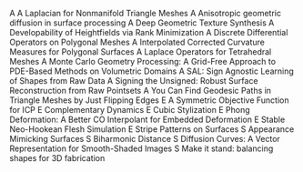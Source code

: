 A A Laplacian for Nonmanifold Triangle Meshes
A Anisotropic geometric diffusion in surface processing
A Deep Geometric Texture Synthesis
A Developability of Heightfields via Rank Minimization
A Discrete Differential Operators on Polygonal Meshes
A Interpolated Corrected Curvature Measures for Polygonal Surfaces
A Laplace Operators for Tetrahedral Meshes
A Monte Carlo Geometry Processing: A Grid-Free Approach to PDE-Based Methods on Volumetric Domains
A SAL: Sign Agnostic Learning of Shapes from Raw Data
A Signing the Unsigned: Robust Surface Reconstruction from Raw Pointsets
A You Can Find Geodesic Paths in Triangle Meshes by Just Flipping Edges
E A Symmetric Objective Function for ICP
E Complementary Dynamics
E Cubic Stylization
E Phong Deformation: A Better CO Interpolant for Embedded Deformation
E Stable Neo-Hookean Flesh Simulation
E Stripe Patterns on Surfaces
S Appearance Mimicking Surfaces
S Biharmonic Distance
S Diffusion Curves: A Vector Representation for Smooth-Shaded Images
S Make it stand: balancing shapes for 3D fabrication
